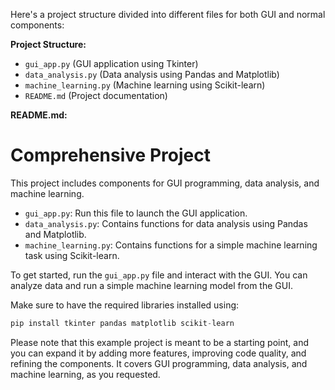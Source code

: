 Here's a project structure divided into different files for both GUI and normal components:

**Project Structure:**

- `gui_app.py` (GUI application using Tkinter)
- `data_analysis.py` (Data analysis using Pandas and Matplotlib)
- `machine_learning.py` (Machine learning using Scikit-learn)
- `README.md` (Project documentation)

**README.md:**


Comprehensive Project
=====================

This project includes components for GUI programming, data analysis, and machine learning.

- `gui_app.py`: Run this file to launch the GUI application.
- `data_analysis.py`: Contains functions for data analysis using Pandas and Matplotlib.
- `machine_learning.py`: Contains functions for a simple machine learning task using Scikit-learn.

To get started, run the `gui_app.py` file and interact with the GUI. You can analyze data and run a simple machine learning model from the GUI.

Make sure to have the required libraries installed using:

```python 
pip install tkinter pandas matplotlib scikit-learn
```


Please note that this example project is meant to be a starting point, and you can expand it by adding more features, improving code quality, and refining the components. It covers GUI programming, data analysis, and machine learning, as you requested.
